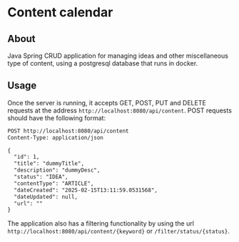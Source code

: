 # Content calendar
## About
Java Spring CRUD application for managing ideas and other miscellaneous type of content, using a postgresql database that runs in docker.

## Usage
Once the server is running, it accepts GET, POST, PUT and DELETE requests at the address `http://localhost:8080/api/content`. POST requests should have the following format:
```html
POST http://localhost:8080/api/content
Content-Type: application/json

{
  "id": 1,
  "title": "dummyTitle",
  "description": "dummyDesc",
  "status": "IDEA",
  "contentType": "ARTICLE",
  "dateCreated": "2025-02-15T13:11:59.0531568",
  "dateUpdated": null,
  "url": ""
}
```
The application also has a filtering functionality by using the url `http://localhost:8080/api/content/{keyword}` or `/filter/status/{status}`.
